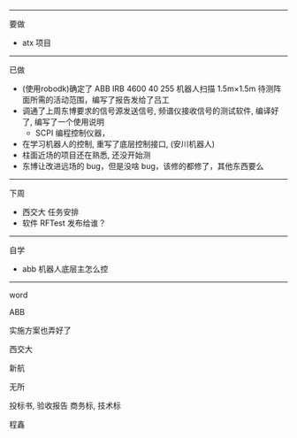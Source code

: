 
---
要做

- atx 项目


---
已做

- (使用robodk)确定了 ABB IRB 4600 40 255 机器人扫描 1.5m×1.5m 待测阵面所需的活动范围，编写了报告发给了吕工
- 调通了上周东博要求的信号源发送信号, 频谱仪接收信号的测试软件, 编译好了, 编写了一个使用说明
    - SCPI 编程控制仪器，
- 在学习机器人的控制, 重写了底层控制接口, (安川机器人)
- 柱面近场的项目还在熟悉, 还没开始测
- 东博让改进远场的 bug，但是没啥 bug，该修的都修了，其他东西要么

---
下周

- 西交大 任务安排
- 软件 RFTest 发布给谁？

---
自学

- abb 机器人底层主怎么控

---
word

ABB 

实施方案也弄好了

西交大

新航

无所

投标书, 验收报告
商务标, 技术标

程鑫

